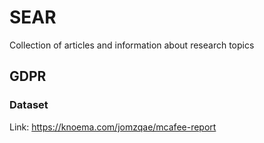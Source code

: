 # SEAR
 Collection of articles and information about research topics

## GDPR
### Dataset
Link: https://knoema.com/jomzqae/mcafee-report
